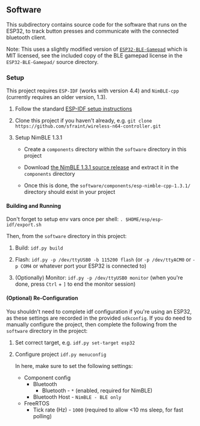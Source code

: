 ## Software

This subdirectory contains source code for the software that runs on the ESP32, to track button presses and communicate with the connected bluetooth client.

Note: This uses a slightly modified version of [`ESP32-BLE-Gamepad`](https://github.com/lemmingDev/ESP32-BLE-Gamepad) which is MIT licensed, see the included copy of the BLE gamepad license in the `ESP32-BLE-Gamepad/` source directory.


### Setup

This project requires `ESP-IDF` (works with version 4.4) and `NimBLE-cpp` (currently requires an older version, 1.3).

1. Follow the standard [ESP-IDF setup instructions](https://github.com/espressif/esp-idf)

2. Clone this project if you haven't already, e.g. `git clone https://github.com/sfraint/wireless-n64-controller.git`

3. Setup NimBLE 1.3.1

   - Create a `components` directory within the `software` directory in this project

   - Download [the NimBLE 1.3.1 source release](https://github.com/h2zero/esp-nimble-cpp/archive/refs/tags/1.3.1.zip) and extract it in the `components` directory

   - Once this is done, the `software/components/esp-nimble-cpp-1.3.1/` directory should exist in your project


#### Building and Running

Don't forget to setup env vars once per shell: `. $HOME/esp/esp-idf/export.sh`

Then, from the `software` directory in this project:

1. Build: `idf.py build`

2. Flash: `idf.py -p /dev/ttyUSB0 -b 115200 flash` (or `-p /dev/ttyACM0` or `-p COM4` or whatever port your ESP32 is connected to)

3. (Optionally) Monitor: `idf.py -p /dev/ttyUSB0 monitor` (when you're done, press `Ctrl` + `]` to end the monitor session)

#### (Optional) Re-Configuration
You shouldn't need to complete idf configuration if you're using an ESP32, as these settings are recorded in the provided `sdkconfig`. If you do need to manually configure the project, then complete the following from the `software` directory in the project:

1. Set correct target, e.g. `idf.py set-target esp32`

2. Configure project `idf.py menuconfig`

   In here, make sure to set the following settings:
   * Component config
     * Bluetooth
       * Bluetooth - `*` (enabled, required for NimBLE)
     * Bluetooth Host - `NimBLE - BLE only`
   * FreeRTOS
     * Tick rate (Hz) - `1000` (required to allow <10 ms sleep, for fast polling)
